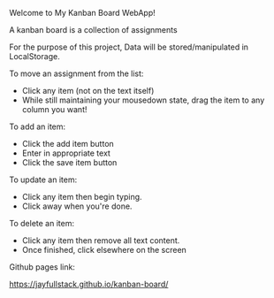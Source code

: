 Welcome to My Kanban Board WebApp!

A kanban board is a collection of assignments

For the purpose of this project,
Data will be stored/manipulated in LocalStorage.

To move an assignment from the list:

- Click any item (not on the text itself)
- While still maintaining your mousedown state, drag the item to any column you want! 

To add an item:

- Click the add item button
- Enter in appropriate text
- Click the save item button

To update an item:

- Click any item then begin typing.
- Click away when you're done.

To delete an item:

- Click any item then remove all text content.
- Once finished, click elsewhere on the screen


Github pages link:

https://jayfullstack.github.io/kanban-board/
